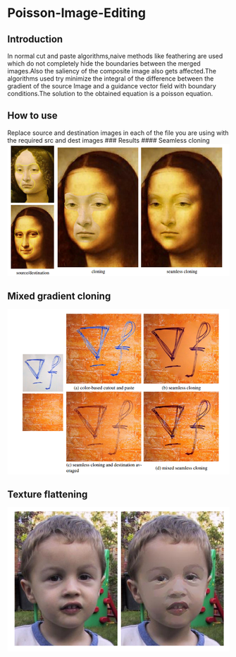 # Poisson-Image-Editing
<h2>Introduction</h2>
In normal cut and paste algorithms,naive methods like feathering are used which do not completely hide the boundaries between
the merged images.Also the saliency of the composite image also gets affected.The algorithms used try minimize the integral of the difference between the
gradient of the source Image and a guidance vector field with boundary conditions.The solution to the obtained equation is a poisson equation.
<h2>How to use</h2>
Replace source and destination images in each of the file you are using with the required src and dest images
### Results
#### Seamless cloning
<img src="https://github.com/CaptainSharf/Poisson-Image-Editing/blob/master/imgs/Screenshot%20(19).png" width = "800" />
<h2>Mixed gradient cloning</h2>
<img src = "https://github.com/CaptainSharf/Poisson-Image-Editing/blob/master/imgs/Screenshot%20(16).png" width = "800"/>
<h2>Texture flattening</h2>
<img src = "https://github.com/CaptainSharf/Poisson-Image-Editing/blob/master/imgs/Screenshot%20(21).png" width = "800"/>
